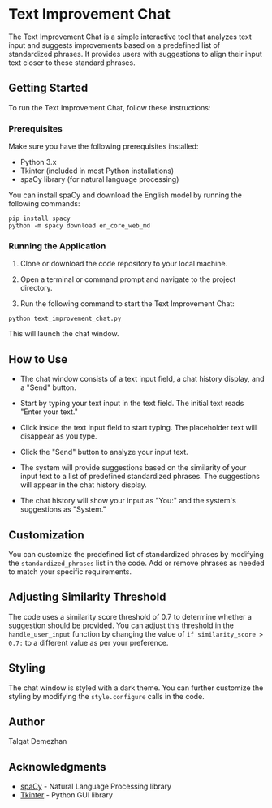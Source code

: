 # Text Improvement Chat

The Text Improvement Chat is a simple interactive tool that analyzes text input and suggests improvements based on a predefined list of standardized phrases. It provides users with suggestions to align their input text closer to these standard phrases.

## Getting Started

To run the Text Improvement Chat, follow these instructions:

### Prerequisites

Make sure you have the following prerequisites installed:

- Python 3.x
- Tkinter (included in most Python installations)
- spaCy library (for natural language processing)

You can install spaCy and download the English model by running the following commands:

```
pip install spacy
python -m spacy download en_core_web_md
```

### Running the Application

1. Clone or download the code repository to your local machine.

2. Open a terminal or command prompt and navigate to the project directory.

3. Run the following command to start the Text Improvement Chat:

```
python text_improvement_chat.py
```

This will launch the chat window.

## How to Use

- The chat window consists of a text input field, a chat history display, and a "Send" button.

- Start by typing your text input in the text field. The initial text reads "Enter your text."

- Click inside the text input field to start typing. The placeholder text will disappear as you type.

- Click the "Send" button to analyze your input text.

- The system will provide suggestions based on the similarity of your input text to a list of predefined standardized phrases. The suggestions will appear in the chat history display.

- The chat history will show your input as "You:" and the system's suggestions as "System."

## Customization

You can customize the predefined list of standardized phrases by modifying the `standardized_phrases` list in the code. Add or remove phrases as needed to match your specific requirements.

## Adjusting Similarity Threshold

The code uses a similarity score threshold of 0.7 to determine whether a suggestion should be provided. You can adjust this threshold in the `handle_user_input` function by changing the value of `if similarity_score > 0.7:` to a different value as per your preference.

## Styling

The chat window is styled with a dark theme. You can further customize the styling by modifying the `style.configure` calls in the code.

## Author

Talgat Demezhan

## Acknowledgments

- [spaCy](https://spacy.io/) - Natural Language Processing library
- [Tkinter](https://docs.python.org/3/library/tkinter.html) - Python GUI library
